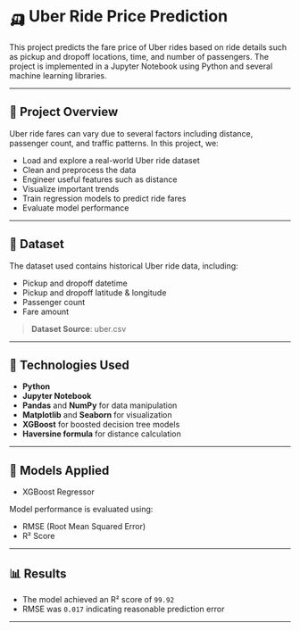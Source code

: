# 🛺 Uber Ride Price Prediction

This project predicts the fare price of Uber rides based on ride details such as pickup and dropoff locations, time, and number of passengers. The project is implemented in a Jupyter Notebook using Python and several machine learning libraries.

---

## 📌 Project Overview

Uber ride fares can vary due to several factors including distance, passenger count, and traffic patterns. In this project, we:
- Load and explore a real-world Uber ride dataset
- Clean and preprocess the data
- Engineer useful features such as distance
- Visualize important trends
- Train regression models to predict ride fares
- Evaluate model performance

---

## 📂 Dataset

The dataset used contains historical Uber ride data, including:
- Pickup and dropoff datetime
- Pickup and dropoff latitude & longitude
- Passenger count
- Fare amount

> **Dataset Source**: uber.csv

---

## 🚀 Technologies Used

- **Python**
- **Jupyter Notebook**
- **Pandas** and **NumPy** for data manipulation
- **Matplotlib** and **Seaborn** for visualization
- **XGBoost**  for boosted decision tree models
- **Haversine formula** for distance calculation

---

## 🧠 Models Applied
- XGBoost Regressor 

Model performance is evaluated using:
- RMSE (Root Mean Squared Error)
- R² Score

---

## 📊 Results

- The model achieved an R² score of `99.92`
- RMSE was `0.017` indicating reasonable prediction error

---
